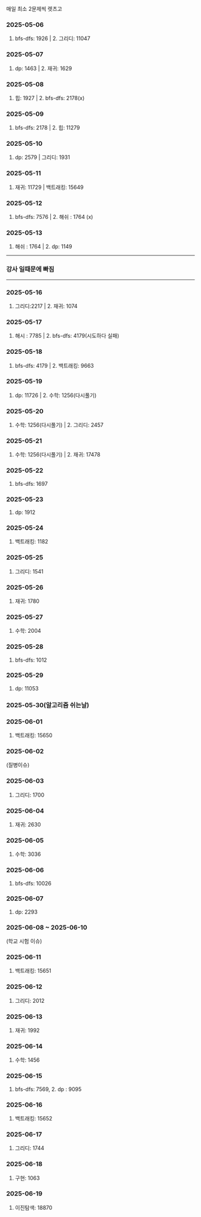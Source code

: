 매일 최소 2문제씩 렛츠고

### 2025-05-06
1. bfs-dfs: 1926 |  2. 그리디: 11047
### 2025-05-07
1. dp: 1463 | 2. 재귀: 1629
### 2025-05-08
1. 힙: 1927 | 2. bfs-dfs: 2178(x)
### 2025-05-09
1. bfs-dfs: 2178 | 2. 힙: 11279
### 2025-05-10
1. dp: 2579 | 그리디: 1931
### 2025-05-11
1. 재귀: 11729 | 백트래킹: 15649
### 2025-05-12
1. bfs-dfs: 7576 | 2. 해쉬 : 1764 (x)
### 2025-05-13
1. 해쉬 : 1764 | 2. dp: 1149 
*******
### 강사 일때문에 빠짐
******
### 2025-05-16
1. 그리디:2217 | 2. 재귀: 1074
### 2025-05-17
1. 해시 : 7785 | 2. bfs-dfs: 4179(시도하다 실패)
### 2025-05-18
1. bfs-dfs: 4179 | 2. 백트래킹: 9663 
### 2025-05-19
1. dp: 11726 | 2. 수학: 1256(다시풀기)
### 2025-05-20
1. 수학: 1256(다시풀기) | 2. 그리디: 2457
### 2025-05-21
1. 수학: 1256(다시풀기) | 2. 재귀: 17478
### 2025-05-22
1. bfs-dfs: 1697
### 2025-05-23
1. dp: 1912
### 2025-05-24
1. 백트래킹: 1182
### 2025-05-25
1. 그리디: 1541
### 2025-05-26
1. 재귀: 1780
### 2025-05-27
1. 수학: 2004
### 2025-05-28
1. bfs-dfs: 1012
### 2025-05-29
1. dp: 11053
### 2025-05-30(알고리즘 쉬는날)
### 2025-06-01
1. 백트래킹: 15650
### 2025-06-02
(질병이슈)
### 2025-06-03
1. 그리디: 1700
### 2025-06-04
1. 재귀: 2630
### 2025-06-05
1. 수학: 3036
### 2025-06-06
1. bfs-dfs: 10026
### 2025-06-07
1. dp: 2293
### 2025-06-08 ~ 2025-06-10 
(학교 시험 이슈)
### 2025-06-11
1. 백트래킹: 15651
### 2025-06-12
1. 그리디: 2012
### 2025-06-13
1. 재귀: 1992
### 2025-06-14
1. 수학: 1456
### 2025-06-15
1. bfs-dfs: 7569, 2. dp : 9095
### 2025-06-16
1. 백트래킹: 15652
### 2025-06-17
1. 그리디: 1744
### 2025-06-18
1. 구현: 1063
### 2025-06-19
1. 이진탐색: 18870
